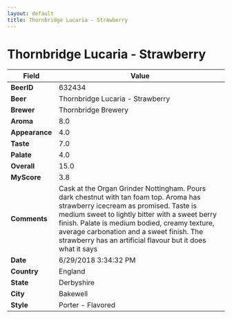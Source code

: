 ```yaml
---
layout: default
title: Thornbridge Lucaria - Strawberry
---
```


# Thornbridge Lucaria - Strawberry

| Field         | Value     |
|---------------|-----------|
| **BeerID** | 632434 |
| **Beer** | Thornbridge Lucaria - Strawberry |
| **Brewer** | Thornbridge Brewery |
| **Aroma** | 8.0 |
| **Appearance** | 4.0 |
| **Taste** | 7.0 |
| **Palate** | 4.0 |
| **Overall** | 15.0 |
| **MyScore** | 3.8 |
| **Comments** | Cask at the Organ Grinder Nottingham. Pours dark chestnut with tan foam top. Aroma has strawberry icecream as promised. Taste is medium sweet to lightly bitter with a sweet berry finish. Palate is medium bodied, creamy texture, average carbonation and a sweet finish. The strawberry has an artificial flavour but it does what it says |
| **Date** | 6/29/2018 3:34:32 PM |
| **Country** | England |
| **State** | Derbyshire |
| **City** | Bakewell |
| **Style** | Porter - Flavored |
